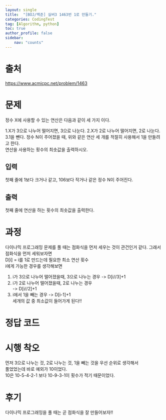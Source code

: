```yaml
---
layout: single
title:  "[BOJ/백준] 실버3 1463번 1로 만들기."
categories: CodingTest
tag: [Algorithm, python]
toc: true
author_profile: false
sidebar:
    nav: "counts"
---
```


# 출처
<https://www.acmicpc.net/problem/1463>


# 문제
정수 X에 사용할 수 있는 연산은 다음과 같이 세 가지 이다.

1.X가 3으로 나누어 떨어지면, 3으로 나눈다.
2.X가 2로 나누어 떨어지면, 2로 나눈다.
3.1을 뺀다.
정수 N이 주어졌을 때, 위와 같은 연산 세 개를 적절히 사용해서 1을 만들려고 한다.   
연산을 사용하는 횟수의 최솟값을 출력하시오.  

## 입력
첫째 줄에 1보다 크거나 같고, 106보다 작거나 같은 정수 N이 주어진다.  



## 출력
첫째 줄에 연산을 하는 횟수의 최솟값을 출력한다.  
  
  
# 과정
다이나믹 프로그래밍 문제를 풀 때는 점화식을 먼저 세우는 것이 관건인거 같다.
그래서 점화식을 먼저 세워보자면  
D[i] = i를 1로 만드는데 필요한 최소 연산 횟수  
i에게 가능한 경우를 생각해보면  
1. i가 3으로 나누어 떨어졌을때, 3으로 나누는 경우
-> D[i//3]+1  
2. i가 2로 나누어 떨어졌을때, 2로 나누는 경우  
-> D[i//2]+1
3. i에서 1을 빼는 경우
-> D[i-1]+1  
세개의 값 중 최소값이 들어가게 된다!!
# 정답 코드
<script src="https://gist.github.com/kghees/696d91556ee1a9eafb2e96472f138df1.js"></script>

# 시행 착오
먼저 3으로 나누는 것, 2로 나누는 것, 1을 빼는 것을 우선 순위로 생각해서  
풀었었는데 바로 예외가 10이었다.  
10은 10-5-4-2-1 보다 10-9-3-1이 횟수가 적기 때문이었다.


# 후기
다이나믹 프로그래밍을 풀 때는 곧 점화식을 잘 만들어보자!! 


